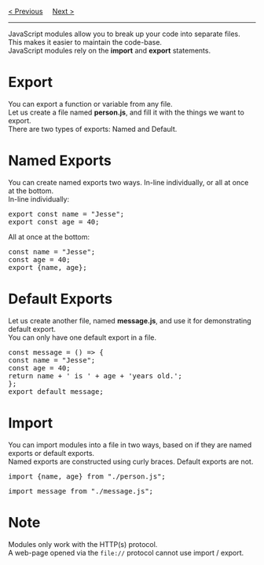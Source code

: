 <a href="/JS/Classes.md">&lt; Previous</a>
&nbsp;&nbsp;&nbsp;
<a href="/JS/JSON/Main.md">Next &gt;</a>
<hr>
JavaScript modules allow you to break up your code into separate files.
<br>
This makes it easier to maintain the code-base.
<br>
JavaScript modules rely on the <b>import</b> and <b>export</b> statements.
<h1>Export</h1>
You can export a function or variable from any file.
<br>
Let us create a file named <b>person.js</b>, and fill it with the things we want to export.
<br>
There are two types of exports: Named and Default.
<h1>Named Exports</h1>
You can create named exports two ways. In-line individually, or all at once at the bottom.
<br>
In-line individually:
<pre>
export const name = "Jesse";
export const age = 40;
</pre>
All at once at the bottom:
<pre>
const name = "Jesse";
const age = 40;
export {name, age};
</pre>
<h1>Default Exports</h1>
Let us create another file, named <b>message.js</b>, and use it for demonstrating default export.
<br>
You can only have one default export in a file.
<pre>
const message = () => {
const name = "Jesse";
const age = 40;
return name + ' is ' + age + 'years old.';
};
export default message;
</pre>
<h1>Import</h1>
You can import modules into a file in two ways, based on if they are named exports or default exports.
<br>
Named exports are constructed using curly braces. Default exports are not.
<pre>import {name, age} from "./person.js";</pre>
<pre>import message from "./message.js";</pre>
<h1>Note</h1>
Modules only work with the HTTP(s) protocol.
<br>
A web-page opened via the <code>file://</code> protocol cannot use import / export.

